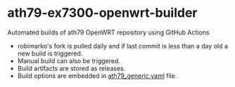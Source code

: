 # ath79-ex7300-openwrt-builder
Automated builds of ath79 OpenWRT repository using GitHub Actions

- robimarko's fork is pulled daily and if last commit is less than a day old a new build is triggered.
- Manual build can also be triggered.
- Build artifacts are stored as releases.
- Build options are embedded in [ath79_generic.yaml](/.github/workflows/ath79_generic.yaml) file.
